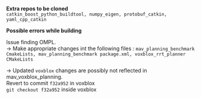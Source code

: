 **Extra repos to be cloned**  
```catkin_boost_python_buildtool, numpy_eigen, protobuf_catkin, yaml_cpp_catkin```  

**Possible errors while building**  

Issue finding OMPL.  
-> Make appropriate changes int the following files : 
```mav_planning_benchmark CmakeLists, mav_planning_benchmark package.xml, voxblox_rrt_planner CMakeLists``` 

-> Updated ```voxblox``` changes are possibly not reflected in mav_voxblox_planning.  
Revert to commit ```f32a952``` in voxblox  
```git checkout f32a952``` inside voxblox 
